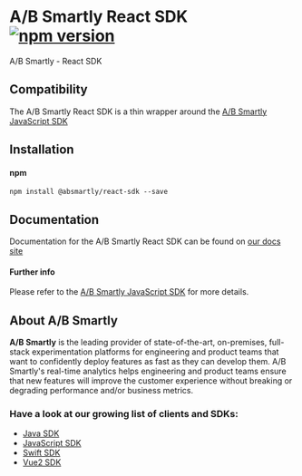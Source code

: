 # A/B Smartly React SDK [![npm version](https://badge.fury.io/js/%40absmartly%2Freact-sdk.svg)](https://badge.fury.io/js/%40absmartly%2Freact-sdk)

A/B Smartly - React SDK

## Compatibility

The A/B Smartly React SDK is a thin wrapper around the [A/B Smartly JavaScript SDK](https://www.github.com/absmartly/javascript-sdk)

## Installation

#### npm

```shell
npm install @absmartly/react-sdk --save
```

## Documentation

Documentation for the A/B Smartly React SDK can be found on [our docs site](https://docs.absmartly.com/docs/SDK%20Documentation/getting-started)

#### Further info

Please refer to the [A/B Smartly JavaScript SDK](https://www.github.com/absmartly/javascript-sdk) for more details.

## About A/B Smartly

**A/B Smartly** is the leading provider of state-of-the-art, on-premises, full-stack experimentation platforms for engineering and product teams that want to confidently deploy features as fast as they can develop them.
A/B Smartly's real-time analytics helps engineering and product teams ensure that new features will improve the customer experience without breaking or degrading performance and/or business metrics.

### Have a look at our growing list of clients and SDKs:

- [Java SDK](https://www.github.com/absmartly/java-sdk)
- [JavaScript SDK](https://www.github.com/absmartly/javascript-sdk)
- [Swift SDK](https://www.github.com/absmartly/swift-sdk)
- [Vue2 SDK](https://www.github.com/absmartly/vue2-sdk)
